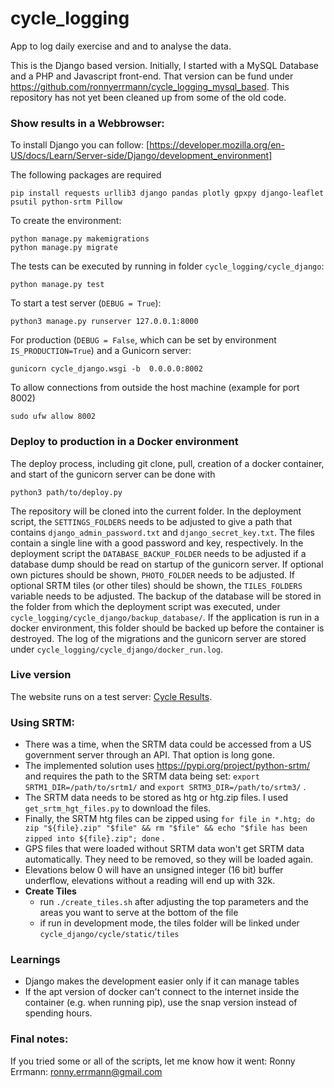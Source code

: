 # cycle_logging
App to log daily exercise and and to analyse the data.

This is the Django based version. Initially, I started with a MySQL Database and a PHP and Javascript front-end.
That version can be fund under https://github.com/ronnyerrmann/cycle_logging_mysql_based.
This repository has not yet been cleaned up from some of the old code.

### Show results in a Webbrowser:
To install Django you can follow: [https://developer.mozilla.org/en-US/docs/Learn/Server-side/Django/development_environment]

The following packages are required
```
pip install requests urllib3 django pandas plotly gpxpy django-leaflet psutil python-srtm Pillow
```

To create the environment:
```commandline
python manage.py makemigrations
python manage.py migrate
```

The tests can be executed by running in folder `cycle_logging/cycle_django`:
```commandline
python manage.py test
```

To start a test server (`DEBUG = True`):
```commandline
python3 manage.py runserver 127.0.0.1:8000
```

For production (`DEBUG = False`, which can be set by environment `IS_PRODUCTION=True`) and a Gunicorn server:
```commandline
gunicorn cycle_django.wsgi -b  0.0.0.0:8002
```

To allow connections from outside the host machine (example for port 8002)
```commandline
sudo ufw allow 8002
```
### Deploy to production in a Docker environment
The deploy process, including git clone, pull, creation of a docker container, and start of the gunicorn server can be done with
```commandline
python3 path/to/deploy.py
```
The repository will be cloned into the current folder. 
In the deployment script, the `SETTINGS_FOLDERS` needs to be adjusted to give a path that contains `django_admin_password.txt` and `django_secret_key.txt`.
The files contain a single line with a good password and key, respectively.
In the deployment script the `DATABASE_BACKUP_FOLDER` needs to be adjusted if a database dump should be read on startup of the gunicorn server.
If optional own pictures should be shown, `PHOTO_FOLDER` needs to be adjusted.
If optional SRTM tiles (or other tiles) should be shown, the `TILES_FOLDERS` variable needs to be adjusted. 
The backup of the database will be stored in the folder from which the deployment script was executed, under `cycle_logging/cycle_django/backup_database/`. If the application is run in a docker environment, this folder should be backed up before the container is destroyed.
The log of the migrations and the gunicorn server are stored under `cycle_logging/cycle_django/docker_run.log`.

### Live version
The website runs on a test server: [Cycle Results](http://109.123.245.13:8314).

### Using SRTM:
* There was a time, when the SRTM data could be accessed from a US government server through an API. That option is long gone.
* The implemented solution uses https://pypi.org/project/python-srtm/ and requires the path to the SRTM data being set: `export SRTM1_DIR=/path/to/srtm1/` and `export SRTM3_DIR=/path/to/srtm3/` .
* The SRTM data needs to be stored as htg or htg.zip files. I used `get_srtm_hgt_files.py` to download the files.
* Finally, the SRTM htg files can be zipped using `for file in *.htg; do zip "${file}.zip" "$file" && rm "$file" && echo "$file has been zipped into ${file}.zip"; done` .
* GPS files that were loaded without SRTM data won't get SRTM data automatically. They need to be removed, so they will be loaded again.
* Elevations below 0 will have an unsigned integer (16 bit) buffer underflow, elevations without a reading will end up with 32k.
* **Create Tiles**
  * run `./create_tiles.sh` after adjusting the top parameters and the areas you want to serve at the bottom of the file
  * if run in development mode, the tiles folder will be linked under `cycle_django/cycle/static/tiles`

### Learnings
* Django makes the development easier only if it can manage tables
* If the apt version of docker can't connect to the internet inside the container (e.g. when running pip), use the snap version instead of spending hours.

### Final notes:
If you tried some or all of the scripts, let me know how it went: Ronny Errmann: ronny.errmann@gmail.com

